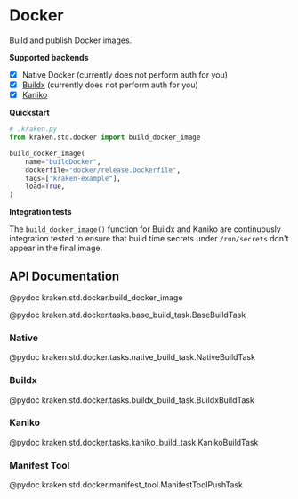 # Docker

  [Kaniko]: https://github.com/GoogleContainerTools/kaniko
  [Buildx]: https://docs.docker.com/buildx/working-with-buildx/

Build and publish Docker images.

__Supported backends__

* [x] Native Docker (currently does not perform auth for you)
* [x] [Buildx][] (currently does not perform auth for you)
* [x] [Kaniko][]

__Quickstart__

```py
# .kraken.py
from kraken.std.docker import build_docker_image

build_docker_image(
    name="buildDocker",
    dockerfile="docker/release.Dockerfile",
    tags=["kraken-example"],
    load=True,
)
```

__Integration tests__

The `build_docker_image()` function for Buildx and Kaniko are continuously integration tested to ensure that build
time secrets under `/run/secrets` don't appear in the final image.


## API Documentation

@pydoc kraken.std.docker.build_docker_image

@pydoc kraken.std.docker.tasks.base_build_task.BaseBuildTask

### Native

@pydoc kraken.std.docker.tasks.native_build_task.NativeBuildTask

### Buildx

@pydoc kraken.std.docker.tasks.buildx_build_task.BuildxBuildTask

### Kaniko

@pydoc kraken.std.docker.tasks.kaniko_build_task.KanikoBuildTask

### Manifest Tool

@pydoc kraken.std.docker.manifest_tool.ManifestToolPushTask
